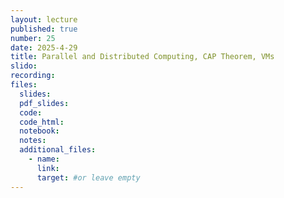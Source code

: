 ```yaml
---
layout: lecture
published: true
number: 25
date: 2025-4-29
title: Parallel and Distributed Computing, CAP Theorem, VMs
slido:
recording: 
files:
  slides: 
  pdf_slides:
  code:
  code_html:
  notebook: 
  notes:
  additional_files:
    - name:
      link:
      target: #or leave empty
---
```

